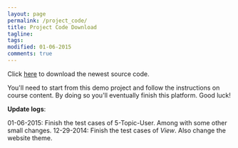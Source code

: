```yaml
---
layout: page
permalink: /project_code/
title: Project Code Download
tagline: 
tags: 
modified: 01-06-2015
comments: true
---
```


Click [here](/files/project-01-06-2015.tar) to download the newest source code.

You'll need to start from this demo project and follow the instructions on course content. By doing so you'll eventually finish this platform. Good luck!

**Update logs**:

01-06-2015: Finish the test cases of 5-Topic-User. Among with some other small changes. 
12-29-2014: Finish the test cases of *View*. Also change the website theme. 